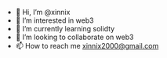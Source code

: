 - 👋 Hi, I’m @xinnix
- 👀 I’m interested in web3
- 🌱 I’m currently learning solidty
- 💞️ I’m looking to collaborate on web3
- 📫 How to reach me xinnix2000@gmail.com

<!---
xinnix/xinnix is a ✨ special ✨ repository because its `README.md` (this file) appears on your GitHub profile.
You can click the Preview link to take a look at your changes.
--->
